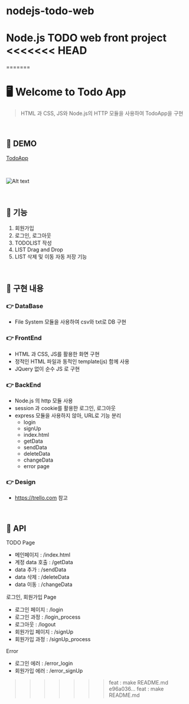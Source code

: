 # nodejs-todo-web
Node.js TODO web front project
<<<<<<< HEAD
=======
=======
# :desktop_computer: Welcome to Todo App
> HTML 과 CSS, JS와 Node.js의 HTTP 모듈을 사용하여 TodoApp을 구현

<br/>

## :notebook: DEMO
[TodoApp](https://rubywebtodolist.herokuapp.com/index.html)

<br/>

![Alt text](/img/demo.gif)

<br/>

## :notebook: 기능
1. 회원가입
2. 로그인, 로그아웃
3. TODOLIST 작성
4. LIST Drag and Drop 
5. LIST 삭제 및 이동 자동 저장 기능

<br/>

## :notebook: 구현 내용
### :point_right: DataBase
- File System 모듈을 사용하여 csv와 txt로 DB 구현

### :point_right: FrontEnd
- HTML 과 CSS, JS를 활용한 화면 구현
- 정적인 HTML 파일과 동적인 template(js) 함께 사용
- JQuery 없이 순수 JS 로 구현

### :point_right: BackEnd
- Node.js 의 http 모듈 사용
- session 과 cookie를 활용한 로그인, 로그아웃
- express 모듈을 사용하지 않아, URL로 기능 분리
    - login
    - signUp
    - index.html
    - getData 
    - sendData 
    - deleteData
    - changeData
    - error page

### :point_right: Design
- https://trello.com 참고

<br/>

## :notebook: API
TODO Page
- 메인페이지 : /index.html
- 계정 data 호출 : /getData
- data 추가 : /sendData
- data 삭제 : /deleteData
- data 이동 : /changeData

로그인, 회원가입 Page
- 로그인 페이지 : /login
- 로그인 과정 : /login_process
- 로그아웃 : /logout
- 회원가입 페이지 : /signUp
- 회원가입 과정 : /signUp_process

Error
- 로그인 에러 : /error_login
- 회원가입 에러 : /error_signUp

>>>>>>> feat : make README.md
>>>>>>> e96a036... feat : make README.md
